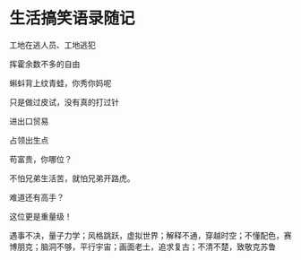# 生活搞笑语录随记


工地在逃人员、工地逃犯

挥霍余数不多的自由

蝌蚪背上纹青蛙，你秀你妈呢

只是做过皮试，没有真的打过针

进出口贸易

占领出生点

苟富贵，你哪位？

不怕兄弟生活苦，就怕兄弟开路虎。

难道还有高手？

这位更是重量级！

遇事不决，量子力学；风格跳跃，虚拟世界；解释不通，穿越时空；不懂配色，赛博朋克；脑洞不够，平行宇宙；画面老土，追求复古；不清不楚，致敬克苏鲁